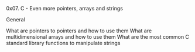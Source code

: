0x07. C - Even more pointers, arrays and strings

General

What are pointers to pointers and how to use them
What are multidimensional arrays and how to use them
What are the most common C standard library functions to manipulate strings

